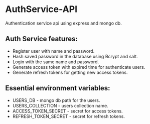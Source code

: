 # AuthService-API

Authentication service api using express and mongo db.

## Auth Service features:

- Register user with name and password.
- Hash saved password in the database using Bcrypt and salt.
- Login with the same name and password.
- Generate access token with expired time for authenticate users.
- Generate refresh tokens for getting new access tokens.

## Essential environment variables:

- USERS_DB - mongo db path for the users.
- USERS_COLLECTION - users collection name.
- ACCESS_TOKEN_SECRET - secret for access tokens.
- REFRESH_TOKEN_SECRET - secret for refresh tokens.
